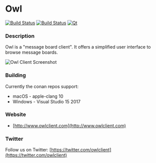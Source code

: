 # Owl

[![Build Status][travis-img]][travis]
[![Build Status][appveyor-img]][appveyor]
[![Qt][qt-img]][qt]

### Description

Owl is a "message board client". It offers a simplified user interface to browse message 
boards.

![Owl Client Screenshot](http://i.imgur.com/7PQVjQz.png "Owl Client Screenshot")

### Building

Currently the conan repos support: 

* macOS - apple-clang 10
* Windows - Visual Studio 15 2017

### Website

* [http://www.owlclient.com](http://www.owlclient.com)<br/>

### Twitter

Follow us on Twitter: [https://twitter.com/owlclient](https://twitter.com/owlclient)

<!-- footnotes -->
[travis-img]: https://travis-ci.org/zethon/Owl.svg?branch=master
[travis]: https://travis-ci.org/zethon/Owl

[appveyor-img]: https://ci.appveyor.com/api/projects/status/1kl42f4f0vre8x35?svg=true
[appveyor]: https://ci.appveyor.com/project/zethon/owl

[qt-img]: https://img.shields.io/badge/Qt-qmake-green.svg
[qt]: https://www.qt.io